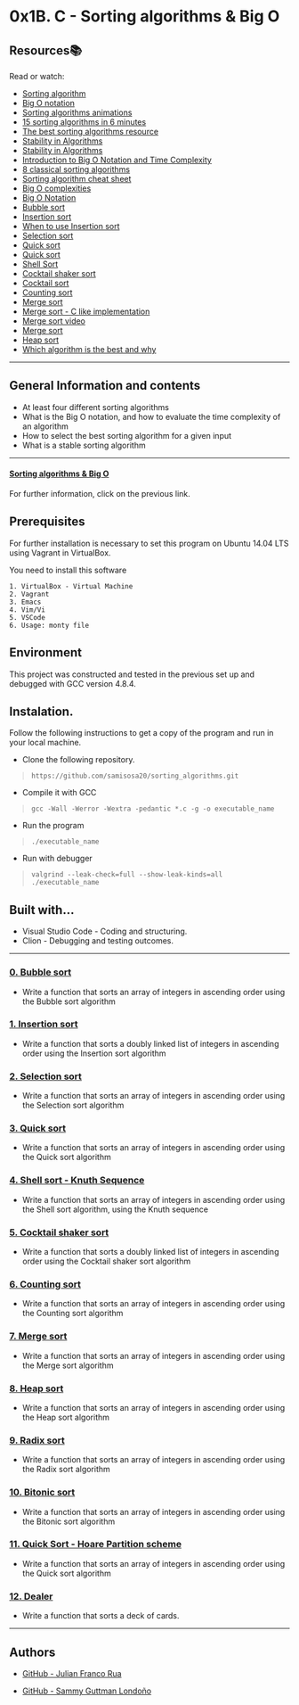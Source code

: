 # 0x1B. C - Sorting algorithms & Big O

## Resources:books:
Read or watch:
* [Sorting algorithm](https://en.wikipedia.org/wiki/Sorting_algorithm)
* [Big O notation](https://stackoverflow.com/questions/487258/what-is-a-plain-english-explanation-of-big-o-notation)
* [Sorting algorithms animations](https://en.wikipedia.org/wiki/Hash_table)
* [15 sorting algorithms in 6 minutes](https://www.youtube.com/watch?v=kPRA0W1kECg)
* [The best sorting algorithms resource ](https://www.toptal.com/developers/sorting-algorithms)
* [Stability in Algorithms](https://stackoverflow.com/questions/1517793/what-is-stability-in-sorting-algorithms-and-why-is-it-important)
* [Stability in Algorithms](https://www.geeksforgeeks.org/stability-in-sorting-algorithms/)
* [Introduction to Big O Notation and Time Complexity](https://www.youtube.com/watch?time_continue=6&v=D6xkbGLQesk&feature=emb_logo)
* [8 classical sorting algorithms](https://medium.com/@bill.shantang/8-classical-sorting-algorithms-d048eec3fdab)
* [Sorting algorithm cheat sheet](https://www.interviewcake.com/sorting-algorithm-cheat-sheet)
* [Big O complexities](https://www.bigocheatsheet.com)
* [Big O Notation](https://www.youtube.com/watch?time_continue=6&v=D6xkbGLQesk&feature=emb_logo)
* [Bubble sort](https://en.wikipedia.org/wiki/Bubble_sort)
* [Insertion sort](https://en.wikipedia.org/wiki/Insertion_sort)
* [When to use Insertion sort](https://stackoverflow.com/questions/736920/is-there-ever-a-good-reason-to-use-insertion-sort)
* [Selection sort](https://en.wikipedia.org/wiki/Selection_sort)
* [Quick sort](https://en.wikipedia.org/wiki/Quicksort)
* [Quick sort](https://www.youtube.com/watch?v=COk73cpQbFQ)
* [Shell Sort](https://www.tutorialspoint.com/data_structures_algorithms/shell_sort_algorithm.htm)
* [Cocktail shaker sort](https://en.wikipedia.org/wiki/Cocktail_shaker_sort)
* [Cocktail sort](https://www.sanfoundry.com/c-program-implement-cocktail-sort/)
* [Counting sort]()
* [Merge sort](https://en.wikipedia.org/wiki/Merge_sort)
* [Merge sort - C like implementation](https://www.geeksforgeeks.org/c-program-for-merge-sort/)
* [Merge sort video](https://www.youtube.com/watch?time_continue=253&v=XaqR3G_NVoo&feature=emb_logo)
* [Merge sort](https://medium.com/karuna-sehgal/a-simplified-explanation-of-merge-sort-77089fe03bb2)
* [Heap sort](https://www.raywenderlich.com/53-data-structures-and-algorithms-in-swift-heap-sort)
* [Which algorithm is the best and why](https://www.quora.com/Which-sorting-algorithm-is-best-and-why)

---
## General Information and contents

* At least four different sorting algorithms
* What is the Big O notation, and how to evaluate the time complexity of an algorithm
* How to select the best sorting algorithm for a given input
* What is a stable sorting algorithm
---

#### [Sorting algorithms & Big O](https://intranet.hbtn.io/projects/248#task-1326)
For further information, click on the previous link.

## Prerequisites

For further installation is necessary to set this program on Ubuntu 14.04 LTS using Vagrant in VirtualBox.

You need to install this software
```
1. VirtualBox - Virtual Machine
2. Vagrant
3. Emacs
4. Vim/Vi
5. VSCode
6. Usage: monty file
```

## Environment

This project was constructed and tested in the previous set up and debugged with GCC version 4.8.4.


## Instalation.
Follow the following instructions to get a copy of the program and run in your local machine.

- Clone the following repository.
 > `https://github.com/samisosa20/sorting_algorithms.git`

- Compile it with GCC
 > `gcc -Wall -Werror -Wextra -pedantic *.c -g -o executable_name`

- Run the program
 > `./executable_name`

 - Run with debugger
 > `valgrind --leak-check=full --show-leak-kinds=all ./executable_name`


## Built with...

- Visual Studio Code - Coding and structuring.
- Clion - Debugging and testing outcomes.

---
### [0. Bubble sort](./0-bubble_sort.c)
* Write a function that sorts an array of integers in ascending order using the Bubble sort algorithm


### [1. Insertion sort](./1-insertion_sort_list.c)
* Write a function that sorts a doubly linked list of integers in ascending order using the Insertion sort algorithm


### [2. Selection sort](./2-selection_sort.c)
* Write a function that sorts an array of integers in ascending order using the Selection sort algorithm


### [3. Quick sort](./3-quick_sort.c)
* Write a function that sorts an array of integers in ascending order using the Quick sort algorithm


### [4. Shell sort - Knuth Sequence](./100-shell_sort.c)
* Write a function that sorts an array of integers in ascending order using the Shell sort algorithm, using the Knuth sequence


### [5. Cocktail shaker sort](./101-cocktail_sort_list.c)
* Write a function that sorts a doubly linked list of integers in ascending order using the Cocktail shaker sort algorithm


### [6. Counting sort](./102-counting_sort.c)
* Write a function that sorts an array of integers in ascending order using the Counting sort algorithm


### [7. Merge sort](./103-merge_sort.c)
* Write a function that sorts an array of integers in ascending order using the Merge sort algorithm


### [8. Heap sort](./104-heap_sort.c)
* Write a function that sorts an array of integers in ascending order using the Heap sort algorithm


### [9. Radix sort](./105-radix_sort.c)
* Write a function that sorts an array of integers in ascending order using the Radix sort algorithm


### [10. Bitonic sort](./106-bitonic_sort.c)
* Write a function that sorts an array of integers in ascending order using the Bitonic sort algorithm


### [11. Quick Sort - Hoare Partition scheme](./107-quick_sort_hoare.c)
* Write a function that sorts an array of integers in ascending order using the Quick sort algorithm


### [12. Dealer](./1000-sort_deck.c)
* Write a function that sorts a deck of cards.
---

##  Authors

- [GitHub - Julian Franco Rua](https://github.com/julianfrancor)

- [GitHub - Sammy Guttman Londoño](https://github.com/samisosa20)